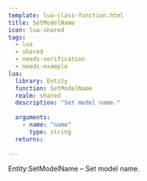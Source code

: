 ```yaml
---
template: lua-class-function.html
title: SetModelName
icon: lua-shared
tags:
  - lua
  - shared
  - needs-verification
  - needs-example
lua:
  library: Entity
  function: SetModelName
  realm: shared
  description: "Set model name."
  
  arguments:
    - name: "name"
      type: string
  returns:
    
---
```


<div class="lua__search__keywords">
Entity:SetModelName &#x2013; Set model name.
</div>
